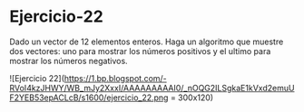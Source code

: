 # Ejercicio-22
Dado un vector de 12 elementos enteros. Haga un algoritmo que muestre dos vectores: uno para mostrar los números positivos y el ultimo para mostrar los números negativos.

![Ejercicio 22](https://1.bp.blogspot.com/-RVoI4kzJHWY/WB_mJy2XxxI/AAAAAAAAAI0/_nOQG2ILSgkaE1kVxd2emuUF2YEB53epACLcB/s1600/ejercicio_22.png = 300x120)
